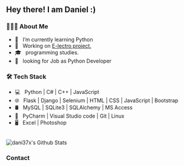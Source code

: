 <h2> Hey there! I am Daniel :)


<h3> 👨🏻‍💻 About Me </h3>

- 🔭 &nbsp; I’m currently learning Python
- :construction_worker: &nbsp; Working on <a href="https://github.com/dani37x/E-lectro"> E-lectro project. </a>
- 🎓 &nbsp; programming studies.
- 💼 &nbsp; looking for Job as Python Developer

<h3>🛠 Tech Stack</h3>

- 💻 &nbsp; Python | C# | C++ | JavaScript  
- 🌐 &nbsp; Flask | Django | Selenium | HTML | CSS | JavaScript | Bootstrap 
- 🛢 &nbsp; MySQL | SQLite3 | SQLAlchemy | MS Access
- 🔧 &nbsp; PyCharm | Visual Studio code | Git | Linux
- 🖥 &nbsp;   Excel | Photoshop 

<br>

<img align="center" src="https://github-readme-stats.vercel.app/api?username=dani37x&include_all_commits=true&count_private=true&show_icons=true&line_height=20&title_color=7A7ADB&icon_color=2234AE&text_color=D3D3D3&bg_color=0,000000,130F40" alt="dani37x's Github Stats">

</br>

<h3> Contact </h3>

